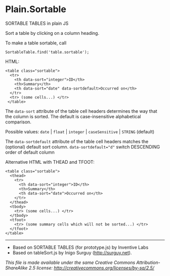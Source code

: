 Plain.Sortable
==================

  SORTABLE TABLES in plain JS

  Sort a table by clicking on a column heading.
  
  To make a table sortable, call 
  
    SortableTable.find('table.sortable');

  HTML:

    <table class="sortable">
      <tr>
        <th data-sort="integer">ID</th>
        <th>Summary</th>
        <th data-sort="date" data-sortdefault>Occurred on</th>
      </tr>
      <tr> (some cells...) </tr>
     </table>
     
  The `data-sort` attribute of the table cell headers determines the way that
  the column is sorted. The default is case-insensitive alphabetical comparison.
  
  Possible values: `date` | `float` | `integer` | `caseSensitive` | `STRING` (default)

  The `data-sortdefault` attribute of the table cell headers matches the (optional) default sort column.
  `data-sortdefault="d"` switch DESCENDING order of default column

  Alternative HTML with THEAD and TFOOT:
  
    <table class="sortable">
      <thead>
        <tr>
          <th data-sort="integer">ID</th>
          <th>Summary</th>
          <th data-sort="date">Occurred on</th>
        </tr>
      </thead>
      <tbody>
        <tr> (some cells...) </tr>
      </tbody>
      <tfoot>
        <tr> (some summary cells which will not be sorted...) </tr>
      </tfoot>
    </table>



  ---
  * Based on SORTABLE TABLES (for prototype.js) by Inventive Labs
  * Based on tableSort.js by Inigo Surguy (http://surguy.net). 
  
  *This file is made
  available under the same Creative Commons Attribution-ShareAlike 2.5 license:
  http://creativecommons.org/licenses/by-sa/2.5/*
